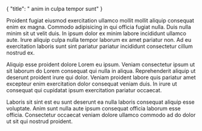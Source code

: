 {
  "title": " anim in culpa tempor sunt"
}

Proident fugiat eiusmod exercitation ullamco mollit mollit aliquip consequat enim ex magna. Commodo adipisicing in qui officia fugiat nulla. Duis nulla minim sit ut velit duis. In ipsum dolor ex minim labore incididunt ullamco aute. Irure aliquip culpa nulla tempor laborum ex amet pariatur non. Ad eu exercitation laboris sunt sint pariatur pariatur incididunt consectetur cillum nostrud ex.

Aliquip esse proident dolore Lorem eu ipsum. Veniam consectetur ipsum ut sit laborum do Lorem consequat qui nulla in aliqua. Reprehenderit aliquip ut deserunt proident irure qui dolor. Veniam proident labore quis pariatur amet excepteur enim exercitation dolor consequat veniam duis. In irure ut consequat qui cupidatat ipsum exercitation pariatur occaecat.

Laboris sit sint est eu sunt deserunt ea nulla laboris consequat aliquip esse voluptate. Anim sunt nulla aute ipsum consequat officia laborum esse officia. Consectetur occaecat veniam dolore ullamco commodo ad do dolor ut sit qui nostrud proident.